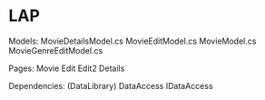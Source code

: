 # LAP


Models: 
MovieDetailsModel.cs
MovieEditModel.cs
MovieModel.cs
MovieGenreEditModel.cs

Pages: 
Movie
Edit
Edit2
Details

Dependencies: (DataLibrary)
DataAccess
IDataAccess
